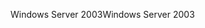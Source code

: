 <span data-ttu-id="9c0f8-101">Windows Server 2003</span><span class="sxs-lookup"><span data-stu-id="9c0f8-101">Windows Server 2003</span></span>